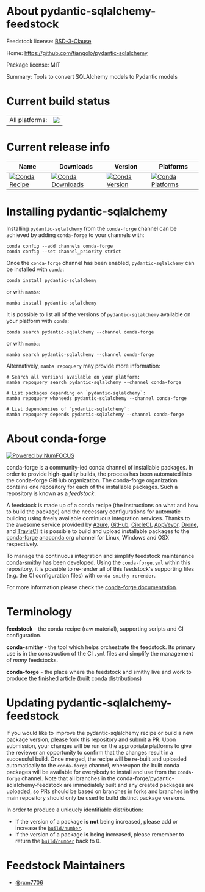 About pydantic-sqlalchemy-feedstock
===================================

Feedstock license: [BSD-3-Clause](https://github.com/conda-forge/pydantic-sqlalchemy-feedstock/blob/main/LICENSE.txt)

Home: https://github.com/tiangolo/pydantic-sqlalchemy

Package license: MIT

Summary: Tools to convert SQLAlchemy models to Pydantic models

Current build status
====================


<table><tr><td>All platforms:</td>
    <td>
      <a href="https://dev.azure.com/conda-forge/feedstock-builds/_build/latest?definitionId=18759&branchName=main">
        <img src="https://dev.azure.com/conda-forge/feedstock-builds/_apis/build/status/pydantic-sqlalchemy-feedstock?branchName=main">
      </a>
    </td>
  </tr>
</table>

Current release info
====================

| Name | Downloads | Version | Platforms |
| --- | --- | --- | --- |
| [![Conda Recipe](https://img.shields.io/badge/recipe-pydantic--sqlalchemy-green.svg)](https://anaconda.org/conda-forge/pydantic-sqlalchemy) | [![Conda Downloads](https://img.shields.io/conda/dn/conda-forge/pydantic-sqlalchemy.svg)](https://anaconda.org/conda-forge/pydantic-sqlalchemy) | [![Conda Version](https://img.shields.io/conda/vn/conda-forge/pydantic-sqlalchemy.svg)](https://anaconda.org/conda-forge/pydantic-sqlalchemy) | [![Conda Platforms](https://img.shields.io/conda/pn/conda-forge/pydantic-sqlalchemy.svg)](https://anaconda.org/conda-forge/pydantic-sqlalchemy) |

Installing pydantic-sqlalchemy
==============================

Installing `pydantic-sqlalchemy` from the `conda-forge` channel can be achieved by adding `conda-forge` to your channels with:

```
conda config --add channels conda-forge
conda config --set channel_priority strict
```

Once the `conda-forge` channel has been enabled, `pydantic-sqlalchemy` can be installed with `conda`:

```
conda install pydantic-sqlalchemy
```

or with `mamba`:

```
mamba install pydantic-sqlalchemy
```

It is possible to list all of the versions of `pydantic-sqlalchemy` available on your platform with `conda`:

```
conda search pydantic-sqlalchemy --channel conda-forge
```

or with `mamba`:

```
mamba search pydantic-sqlalchemy --channel conda-forge
```

Alternatively, `mamba repoquery` may provide more information:

```
# Search all versions available on your platform:
mamba repoquery search pydantic-sqlalchemy --channel conda-forge

# List packages depending on `pydantic-sqlalchemy`:
mamba repoquery whoneeds pydantic-sqlalchemy --channel conda-forge

# List dependencies of `pydantic-sqlalchemy`:
mamba repoquery depends pydantic-sqlalchemy --channel conda-forge
```


About conda-forge
=================

[![Powered by
NumFOCUS](https://img.shields.io/badge/powered%20by-NumFOCUS-orange.svg?style=flat&colorA=E1523D&colorB=007D8A)](https://numfocus.org)

conda-forge is a community-led conda channel of installable packages.
In order to provide high-quality builds, the process has been automated into the
conda-forge GitHub organization. The conda-forge organization contains one repository
for each of the installable packages. Such a repository is known as a *feedstock*.

A feedstock is made up of a conda recipe (the instructions on what and how to build
the package) and the necessary configurations for automatic building using freely
available continuous integration services. Thanks to the awesome service provided by
[Azure](https://azure.microsoft.com/en-us/services/devops/), [GitHub](https://github.com/),
[CircleCI](https://circleci.com/), [AppVeyor](https://www.appveyor.com/),
[Drone](https://cloud.drone.io/welcome), and [TravisCI](https://travis-ci.com/)
it is possible to build and upload installable packages to the
[conda-forge](https://anaconda.org/conda-forge) [anaconda.org](https://anaconda.org/)
channel for Linux, Windows and OSX respectively.

To manage the continuous integration and simplify feedstock maintenance
[conda-smithy](https://github.com/conda-forge/conda-smithy) has been developed.
Using the ``conda-forge.yml`` within this repository, it is possible to re-render all of
this feedstock's supporting files (e.g. the CI configuration files) with ``conda smithy rerender``.

For more information please check the [conda-forge documentation](https://conda-forge.org/docs/).

Terminology
===========

**feedstock** - the conda recipe (raw material), supporting scripts and CI configuration.

**conda-smithy** - the tool which helps orchestrate the feedstock.
                   Its primary use is in the construction of the CI ``.yml`` files
                   and simplify the management of *many* feedstocks.

**conda-forge** - the place where the feedstock and smithy live and work to
                  produce the finished article (built conda distributions)


Updating pydantic-sqlalchemy-feedstock
======================================

If you would like to improve the pydantic-sqlalchemy recipe or build a new
package version, please fork this repository and submit a PR. Upon submission,
your changes will be run on the appropriate platforms to give the reviewer an
opportunity to confirm that the changes result in a successful build. Once
merged, the recipe will be re-built and uploaded automatically to the
`conda-forge` channel, whereupon the built conda packages will be available for
everybody to install and use from the `conda-forge` channel.
Note that all branches in the conda-forge/pydantic-sqlalchemy-feedstock are
immediately built and any created packages are uploaded, so PRs should be based
on branches in forks and branches in the main repository should only be used to
build distinct package versions.

In order to produce a uniquely identifiable distribution:
 * If the version of a package **is not** being increased, please add or increase
   the [``build/number``](https://docs.conda.io/projects/conda-build/en/latest/resources/define-metadata.html#build-number-and-string).
 * If the version of a package **is** being increased, please remember to return
   the [``build/number``](https://docs.conda.io/projects/conda-build/en/latest/resources/define-metadata.html#build-number-and-string)
   back to 0.

Feedstock Maintainers
=====================

* [@rxm7706](https://github.com/rxm7706/)

